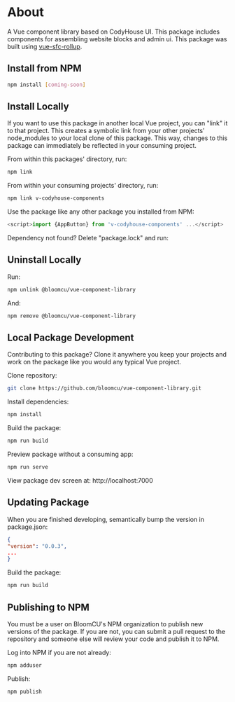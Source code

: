 # About

A Vue component library based on CodyHouse UI. This package includes components for assembling website blocks and admin ui. This package was built using [vue-sfc-rollup](https://github.com/team-innovation/vue-sfc-rollup).

## Install from NPM

```bash
npm install [coming-soon]
```

## Install Locally

If you want to use this package in another local Vue project, you can "link" it to that project. This creates a symbolic link from your other projects' node_modules to your local clone of this package. This way, changes to this package can immediately be reflected in your consuming project.

From within this packages' directory, run:

```bash
npm link
```

From within your consuming projects' directory, run:

```bash
npm link v-codyhouse-components
```

Use the package like any other package you installed from NPM:

```js
<script>import {AppButton} from 'v-codyhouse-components' ...</script>
```

Dependency not found? Delete "package.lock" and run:

## Uninstall Locally

Run:

```bash
npm unlink @bloomcu/vue-component-library
```

And:

```bash
npm remove @bloomcu/vue-component-library
```

## Local Package Development

Contributing to this package? Clone it anywhere you keep your projects and work on the package like you would any typical Vue project.

Clone repository:

```bash
git clone https://github.com/bloomcu/vue-component-library.git
```

Install dependencies:

```bash
npm install
```

Build the package:

```bash
npm run build
```

Preview package without a consuming app:

```bash
npm run serve
```

View package dev screen at: http://localhost:7000

## Updating Package

When you are finished developing, semantically bump the version in package.json:

```json
{
"version": "0.0.3",
...
}
```

Build the package:

```bash
npm run build
```

## Publishing to NPM

You must be a user on BloomCU's NPM organization to publish new versions of the package. If you are not, you can submit a pull request to the repository and someone else will review your code and publish it to NPM.

Log into NPM if you are not already:

```bash
npm adduser
```

Publish:

```bash
npm publish
```
